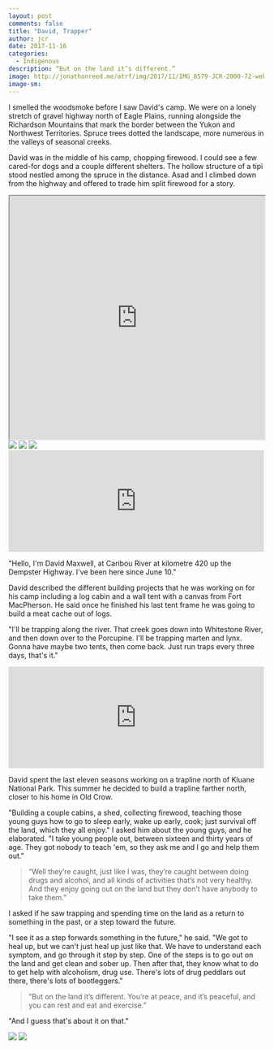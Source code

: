 ```yaml
---
layout: post
comments: false
title: "David, Trapper"
author: jcr
date: 2017-11-16
categories:
  - Indigenous
description: “But on the land it’s different.”
image: http://jonathonreed.me/atrf/img/2017/11/IMG_8579-JCR-2000-72-web.jpg
image-sm:
---
```


I smelled the woodsmoke before I saw David's camp. We were on a lonely stretch of gravel highway north of Eagle Plains, running alongside the Richardson Mountains that mark the border between the Yukon and Northwest Territories. Spruce trees dotted the landscape, more numerous in the valleys of seasonal creeks.

David was in the middle of his camp, chopping firewood. I could see a few cared-for dogs and a couple different shelters. The hollow structure of a tipi stood nestled among the spruce in the distance. Asad and I climbed down from the highway and offered to trade him split firewood for a story.

<iframe src="https://www.google.com/maps/d/embed?mid=1RDoiBftQY082Gip_zk7ZVJofbA9t6ZPI" width="100%" height="480"></iframe>

<img src="http://jonathonreed.me/atrf/img/2017/11/IMG_8577-JCR-2000-72-web.jpg">

<img src="http://jonathonreed.me/atrf/img/2017/11/IMG_8574-JCR-2000-72-web.jpg">

<img src="http://jonathonreed.me/atrf/img/2017/11/IMG_8579-JCR-2000-72-web.jpg">

<iframe width="100%" height="200" scrolling="no" frameborder="no" src="https://w.soundcloud.com/player/?url=https%3A//api.soundcloud.com/tracks/356862485&amp;color=%23ff5500&amp;auto_play=false&amp;hide_related=false&amp;show_comments=true&amp;show_user=true&amp;show_reposts=false&amp;show_teaser=true&amp;visual=true"></iframe>

"Hello, I'm David Maxwell, at Caribou River at kilometre 420 up the Dempster Highway. I've been here since June 10."

David described the different building projects that he was working on for his camp including a log cabin and a wall tent with a canvas from Fort MacPherson. He said once he finished his last tent frame he was going to build a meat cache out of logs. 

"I'll be trapping along the river. That creek goes down into Whitestone River, and then down over to the Porcupine. I'll be trapping marten and lynx. Gonna have maybe two tents, then come back. Just run traps every three days, that's it."

<iframe width="100%" height="200" scrolling="no" frameborder="no" src="https://w.soundcloud.com/player/?url=https%3A//api.soundcloud.com/tracks/356862452&amp;color=%23ff5500&amp;auto_play=false&amp;hide_related=false&amp;show_comments=true&amp;show_user=true&amp;show_reposts=false&amp;show_teaser=true&amp;visual=true"></iframe>

David spent the last eleven seasons working on a trapline north of Kluane National Park. This summer he decided to build a trapline farther north, closer to his home in Old Crow.

"Building a couple cabins, a shed, collecting firewood, teaching those young guys how to go to sleep early, wake up early, cook; just survival off the land, which they all enjoy." I asked him about the young guys, and he elaborated. "I take young people out, between sixteen and thirty years of age. They got nobody to teach 'em, so they ask me and I go and help them out."

<blockquote>&ldquo;Well they&rsquo;re caught, just like I was, they&rsquo;re caught between doing drugs and alcohol, and all kinds of activities that&rsquo;s not very healthy. And they enjoy going out on the land but they don&rsquo;t have anybody to take them.&rdquo;</blockquote>

I asked if he saw trapping and spending time on the land as a return to something in the past, or a step toward the future.

"I see it as a step forwards something in the future," he said. "We got to heal up, but we can't just heal up just like that. We have to understand each symptom, and go through it step by step. One of the steps is to go out on the land and get clean and sober up. Then after that, they know what to do to get help with alcoholism, drug use. There's lots of drug peddlars out there, there's lots of bootleggers."

<blockquote>&ldquo;But on the land it&rsquo;s different. You&rsquo;re at peace, and it&rsquo;s peaceful, and you can rest and eat and exercise.&rdquo;</blockquote>

"And I guess that's about it on that."

<img src="http://jonathonreed.me/atrf/img/2017/11/IMG_8551-JCR-2000-72-web.jpg">

<img src="http://jonathonreed.me/atrf/img/2017/11/IMG_8554-JCR-2000-72-web.jpg">

